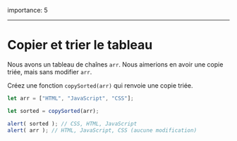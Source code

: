 importance: 5

---

# Copier et trier le tableau

Nous avons un tableau de chaînes `arr`. Nous aimerions en avoir une copie triée, mais sans modifier `arr`.

Créez une fonction `copySorted(arr)` qui renvoie une copie triée.

```js
let arr = ["HTML", "JavaScript", "CSS"];

let sorted = copySorted(arr);

alert( sorted ); // CSS, HTML, JavaScript
alert( arr ); // HTML, JavaScript, CSS (aucune modification)
```
